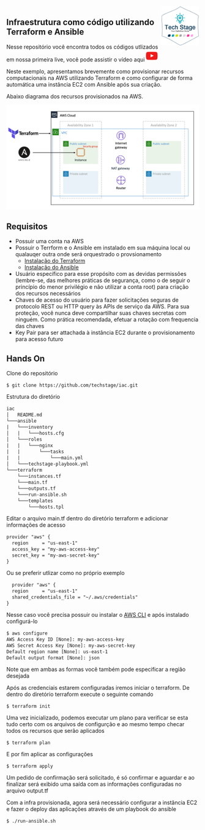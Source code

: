 <img src="img/techstage.png" width="100" align="right">

## Infraestrutura como código utilizando Terraform e Ansible

Nesse repositório você encontra todos os códigos utlizados em nossa primeira live, você pode assistir o vídeo aqui
[<img src="img/youtube.png" width="30">](https://www.youtube.com/watch?v=iLz_hA8YRDo)

Neste exemplo, apresentamos brevemente como provisionar recursos computacionais na AWS utilizando Terraform e como configurar de forma automática uma instância EC2 com Ansible após sua criação.

Abaixo diagrama dos recursos provisionados na AWS.

![IaC Workshop Architecture](img/diagram.png)

## Requisitos

- Possuir uma conta na AWS
- Possuir o Terrform e o Ansible em instalado em sua máquina local ou qualauqer outra onde será orquestrado o provsionamento
  - <a href="https://learn.hashicorp.com/terraform/getting-started/install.html" target="_blank">Instalação do Terraform</a>
  - <a href="https://docs.ansible.com/ansible/latest/installation_guide/intro_installation.html" target="_blank">Instalação do Ansible</a>
- Usuário específico para esse propósito com as devidas permissões (lembre-se, das melhores práticas de segurança, como o de seguir o princípio do menor privilégio e não utilizar a conta root) para criação dos recursos necessários
- Chaves de acesso do usuário para fazer solicitações seguras de protocolo REST ou HTTP query às APIs de serviço da AWS. Para sua proteção, você nunca deve compartilhar suas chaves secretas com ninguém. Como prática recomendada, efetuar a rotação com frequencia das chaves
- Key Pair para ser attachada à instância EC2 durante o provisionamento para acesso futuro

## Hands On

Clone do repositório
```
$ git clone https://github.com/techstage/iac.git
```

Estrutura do diretório
```
iac
│   README.md
└───ansible
|   └───inventory
│   |   └───hosts.cfg
│   └───roles
|   |   └───nginx
|   |       └───tasks
|   |           └───main.yml
│   └───techstage-playbook.yml
└───terraform
    └───instances.tf
    └───main.tf
    └───outputs.tf
    └───run-ansible.sh
    └───templates
        └───hosts.tpl
```

Editar o arquivo main.tf dentro do diretório terraform e adicionar informações de acesso
```
provider "aws" {
  region     = "us-east-1"
  access_key = "my-aws-access-key"
  secret_key = "my-aws-secret-key"
}
```

Ou se preferir utlizar como no próprio exemplo
```
  provider "aws" {
  region     = "us-east-1"
  shared_credentials_file = "~/.aws/credentials"
}
```
Nesse caso você precisa possuir ou instalar o <a href="https://docs.aws.amazon.com/pt_br/cli/latest/userguide/install-cliv2.html" target="_blank">AWS CLI</a> e após instalado configurá-lo

```
$ aws configure
AWS Access Key ID [None]: my-aws-access-key
AWS Secret Access Key [None]: my-aws-secret-key
Default region name [None]: us-east-1
Default output format [None]: json
```
Note que em ambas as formas você também pode especificar a região desejada

Após as credenciais estarem configuradas iremos iniciar o terraform. De dentro do diretório terraform execute o seguinte comando
```
$ terraform init
```

Uma vez inicializado, podemos executar um plano para verificar se esta tudo certo com os arquivos de configurção e ao mesmo tempo checar todos os recursos que serão aplicados
```
$ terraform plan
```

E por fim aplicar as configurações
```
$ terraform apply
```
Um pedido de confirmação será solicitado, é só confirmar e aguardar e ao finalizar será exibido uma saída com as informações configuradas no arquivo output.tf

Com a infra provisionada, agora será necessário configurar a instância EC2 e fazer o deploy das aplicações através de um playbook do ansible

```
$ ./run-ansible.sh
```
